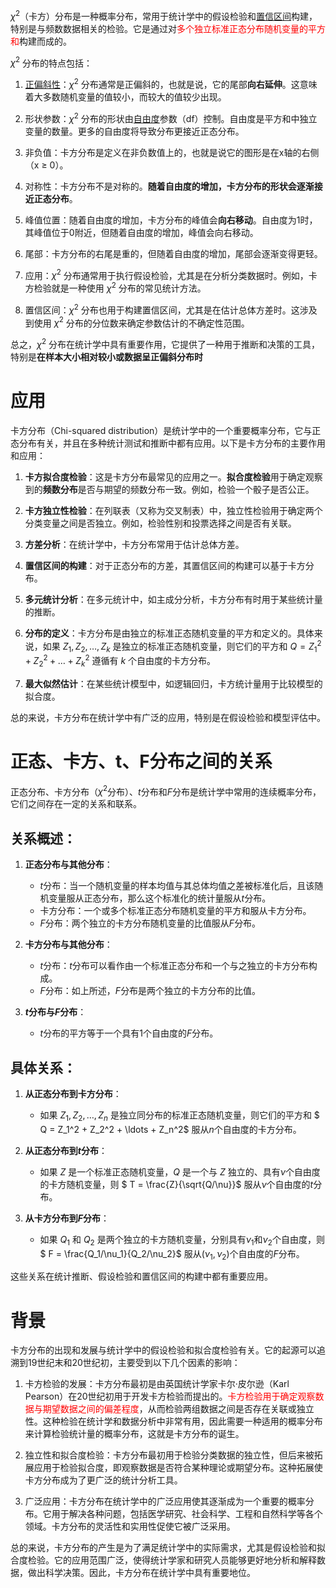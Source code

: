 $\chi^2$（卡方）分布是一种概率分布，常用于统计学中的假设检验和[置信区间](置信区间.md)构建，特别是与频数数据相关的检验。它是通过对<font color="red">多个独立标准正态分布随机变量的平方和</font>构建而成的。

$\chi^2$ 分布的特点包括：
1. [正偏斜性](正偏斜性.md)：$\chi^2$ 分布通常是正偏斜的，也就是说，它的尾部**向右延伸**。这意味着大多数随机变量的值较小，而较大的值较少出现。

2. 形状参数：$\chi^2$ 分布的形状由[自由度](自由度.md)参数（df）控制。自由度是平方和中独立变量的数量。更多的自由度将导致分布更接近正态分布。
   
3. 非负值：卡方分布是定义在非负数值上的，也就是说它的图形是在x轴的右侧（x ≥ 0）。
   
4. 对称性：卡方分布不是对称的。**随着自由度的增加，卡方分布的形状会逐渐接近正态分布**。
   
5. 峰值位置：随着自由度的增加，卡方分布的峰值会**向右移动**。自由度为1时，其峰值位于0附近，但随着自由度的增加，峰值会向右移动。
   
6. 尾部：卡方分布的右尾是重的，但随着自由度的增加，尾部会逐渐变得更轻。
   
7. 应用：$\chi^2$ 分布通常用于执行假设检验，尤其是在分析分类数据时。例如，卡方检验就是一种使用 $\chi^2$ 分布的常见统计方法。

8. 置信区间：$\chi^2$ 分布也用于构建置信区间，尤其是在估计总体方差时。这涉及到使用 $\chi^2$ 分布的分位数来确定参数估计的不确定性范围。

总之，$\chi^2$ 分布在统计学中具有重要作用，它提供了一种用于推断和决策的工具，特别是**在样本大小相对较小或数据呈正偏斜分布时**

# 应用

卡方分布（Chi-squared distribution）是统计学中的一个重要概率分布，它与正态分布有关，并且在多种统计测试和推断中都有应用。以下是卡方分布的主要作用和应用：

1. **卡方拟合度检验**：这是卡方分布最常见的应用之一。**拟合度检验**用于确定观察到的**频数分布**是否与期望的频数分布一致。例如，检验一个骰子是否公正。

2. **卡方独立性检验**：在列联表（又称为交叉制表）中，独立性检验用于确定两个分类变量之间是否独立。例如，检验性别和投票选择之间是否有关联。

3. **方差分析**：在统计学中，卡方分布常用于估计总体方差。

4. **置信区间的构建**：对于正态分布的方差，其置信区间的构建可以基于卡方分布。

5. **多元统计分析**：在多元统计中，如主成分分析，卡方分布有时用于某些统计量的推断。

6. **分布的定义**：卡方分布是由独立的标准正态随机变量的平方和定义的。具体来说，如果 $Z_1, Z_2, \ldots, Z_k$ 是独立的标准正态随机变量，则它们的平方和
$Q = Z_1^2 + Z_2^2 + \ldots + Z_k^2$
遵循有  $k$ 个自由度的卡方分布。

7. **最大似然估计**：在某些统计模型中，如逻辑回归，卡方统计量用于比较模型的拟合度。

总的来说，卡方分布在统计学中有广泛的应用，特别是在假设检验和模型评估中。

# 正态、卡方、t、F分布之间的关系

正态分布、卡方分布（$\chi^2$分布）、$t$分布和$F$分布是统计学中常用的连续概率分布，它们之间存在一定的关系和联系。

## 关系概述：

1. **正态分布与其他分布**：
    - $t$分布：当一个随机变量的样本均值与其总体均值之差被标准化后，且该随机变量服从正态分布，那么这个标准化的统计量服从$t$分布。
    - 卡方分布：一个或多个标准正态分布随机变量的平方和服从卡方分布。
    - $F$分布：两个独立的卡方分布随机变量的比值服从$F$分布。

2. **卡方分布与其他分布**：
    - $t$分布：$t$分布可以看作由一个标准正态分布和一个与之独立的卡方分布构成。
    - $F$分布：如上所述，$F$分布是两个独立的卡方分布的比值。

3. **$t$分布与$F$分布**：
    - $t$分布的平方等于一个具有1个自由度的$F$分布。

## 具体关系：

1. **从正态分布到卡方分布**：
    - 如果 $Z_1, Z_2, \ldots, Z_n$ 是独立同分布的标准正态随机变量，则它们的平方和
    $ Q = Z_1^2 + Z_2^2 + \ldots + Z_n^2$
    服从$n$个自由度的卡方分布。

2. **从正态分布到$t$分布**：
    - 如果 $Z$ 是一个标准正态随机变量，$Q$ 是一个与 $Z$ 独立的、具有$\nu$个自由度的卡方随机变量，则
    $ T = \frac{Z}{\sqrt{Q/\nu}}$
    服从$\nu$个自由度的$t$分布。

3. **从卡方分布到$F$分布**：
    - 如果 $Q_1$ 和 $Q_2$ 是两个独立的卡方随机变量，分别具有$\nu_1$和$\nu_2$个自由度，则
    $ F = \frac{Q_1/\nu_1}{Q_2/\nu_2}$
    服从$(\nu_1, \nu_2)$个自由度的$F$分布。

这些关系在统计推断、假设检验和置信区间的构建中都有重要应用。
# 背景

卡方分布的出现和发展与统计学中的假设检验和拟合度检验有关。它的起源可以追溯到19世纪末和20世纪初，主要受到以下几个因素的影响：

1. 卡方检验的发展：卡方分布最初是由英国统计学家卡尔·皮尔逊（Karl Pearson）在20世纪初用于开发卡方检验而提出的。<font color="red">卡方检验用于确定观察数据与期望数据之间的偏差程度</font>，从而检验两组数据之间是否存在关联或独立性。这种检验在统计学和数据分析中非常有用，因此需要一种适用的概率分布来计算检验统计量的概率分布，这就是卡方分布的诞生。

2. 独立性和拟合度检验：卡方分布最初用于检验分类数据的独立性，但后来被拓展应用于检验拟合度，即观察数据是否符合某种理论或期望分布。这种拓展使卡方分布成为了更广泛的统计分析工具。

3. 广泛应用：卡方分布在统计学中的广泛应用使其逐渐成为一个重要的概率分布。它用于解决各种问题，包括医学研究、社会科学、工程和自然科学等各个领域。卡方分布的灵活性和实用性促使它被广泛采用。

总的来说，卡方分布的产生是为了满足统计学中的实际需求，尤其是假设检验和拟合度检验。它的应用范围广泛，使得统计学家和研究人员能够更好地分析和解释数据，做出科学决策。因此，卡方分布在统计学中具有重要地位。

